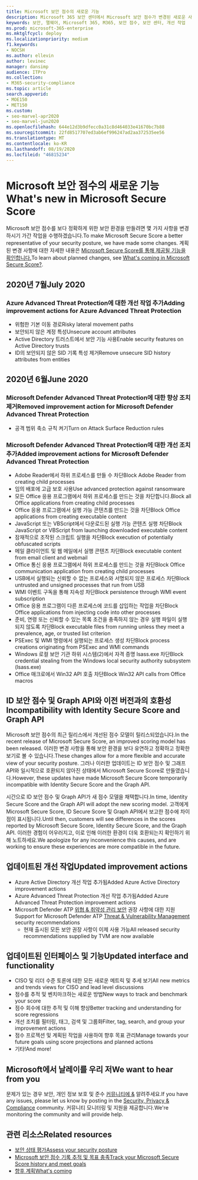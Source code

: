 ```yaml
---
title: Microsoft 보안 점수의 새로운 기능
description: Microsoft 365 보안 센터에서 Microsoft 보안 점수가 변경된 새로운 사항에 대해 설명합니다.
keywords: 보안, 맬웨어, Microsoft 365, M365, 보안 점수, 보안 센터, 개선 작업
ms.prod: microsoft-365-enterprise
ms.mktglfcycl: deploy
ms.localizationpriority: medium
f1.keywords:
- NOCSH
ms.author: ellevin
author: levinec
manager: dansimp
audience: ITPro
ms.collection:
- M365-security-compliance
ms.topic: article
search.appverid:
- MOE150
- MET150
ms.custom:
- seo-marvel-apr2020
- seo-marvel-jun2020
ms.openlocfilehash: 644e12d3b9dfecc0a31c8d464033e41670bc7b88
ms.sourcegitcommit: 22fd8517707ed3ab6ef996247ad2aa372535ee56
ms.translationtype: MT
ms.contentlocale: ko-KR
ms.lasthandoff: 08/19/2020
ms.locfileid: "46815234"
---
```

# <a name="whats-new-in-microsoft-secure-score"></a><span data-ttu-id="e92ce-104">Microsoft 보안 점수의 새로운 기능</span><span class="sxs-lookup"><span data-stu-id="e92ce-104">What's new in Microsoft Secure Score</span></span>

<span data-ttu-id="e92ce-105">Microsoft 보안 점수를 보다 정확하게 위한 보안 환경을 만들려면 몇 가지 사항을 변경하시기 가간 작업을 수행하겠습니다.</span><span class="sxs-lookup"><span data-stu-id="e92ce-105">To make Microsoft Secure Score a better representative of your security posture, we have made some changes.</span></span> <span data-ttu-id="e92ce-106">계획된 변경 사항에 대한 자세한 내용은 [Microsoft Secure Score를 통해 제공될 기능을 확인합니다.](microsoft-secure-score-whats-coming.md)</span><span class="sxs-lookup"><span data-stu-id="e92ce-106">To learn about planned changes, see [What's coming in Microsoft Secure Score?](microsoft-secure-score-whats-coming.md).</span></span>

## <a name="july-2020"></a><span data-ttu-id="e92ce-107">2020년 7월</span><span class="sxs-lookup"><span data-stu-id="e92ce-107">July 2020</span></span>

### <a name="adding-improvement-actions-for-azure-advanced-threat-protection"></a><span data-ttu-id="e92ce-108">Azure Advanced Threat Protection에 대한 개선 작업 추가</span><span class="sxs-lookup"><span data-stu-id="e92ce-108">Adding improvement actions for Azure Advanced Threat Protection</span></span>

- <span data-ttu-id="e92ce-109">위험한 기본 이동 경로</span><span class="sxs-lookup"><span data-stu-id="e92ce-109">Risky lateral movement paths</span></span>
- <span data-ttu-id="e92ce-110">보안되지 않은 계정 특성</span><span class="sxs-lookup"><span data-stu-id="e92ce-110">Unsecure account attributes</span></span>
- <span data-ttu-id="e92ce-111">Active Directory 트러스트에서 보안 기능 사용</span><span class="sxs-lookup"><span data-stu-id="e92ce-111">Enable security features on Active Directory trusts</span></span>
- <span data-ttu-id="e92ce-112">ID의 보안되지 않은 SID 기록 특성 제거</span><span class="sxs-lookup"><span data-stu-id="e92ce-112">Remove unsecure SID history attributes from entities</span></span>

## <a name="june-2020"></a><span data-ttu-id="e92ce-113">2020년 6월</span><span class="sxs-lookup"><span data-stu-id="e92ce-113">June 2020</span></span>

### <a name="removed-improvement-action-for-microsoft-defender-advanced-threat-protection"></a><span data-ttu-id="e92ce-114">Microsoft Defender Advanced Threat Protection에 대한 향상 조치 제거</span><span class="sxs-lookup"><span data-stu-id="e92ce-114">Removed improvement action for Microsoft Defender Advanced Threat Protection</span></span>

* <span data-ttu-id="e92ce-115">공격 범위 축소 규칙 켜기</span><span class="sxs-lookup"><span data-stu-id="e92ce-115">Turn on Attack Surface Reduction rules</span></span>

### <a name="added-improvement-actions-for-microsoft-defender-advanced-threat-protection"></a><span data-ttu-id="e92ce-116">Microsoft Defender Advanced Threat Protection에 대한 개선 조치 추가</span><span class="sxs-lookup"><span data-stu-id="e92ce-116">Added improvement actions for Microsoft Defender Advanced Threat Protection</span></span>

* <span data-ttu-id="e92ce-117">Adobe Reader에서 하위 프로세스를 만들 수 차단</span><span class="sxs-lookup"><span data-stu-id="e92ce-117">Block Adobe Reader from creating child processes</span></span>
* <span data-ttu-id="e92ce-118">임의 배포에 고급 보호 사용</span><span class="sxs-lookup"><span data-stu-id="e92ce-118">Use advanced protection against ransomware</span></span>
* <span data-ttu-id="e92ce-119">모든 Office 응용 프로그램에서 하위 프로세스를 만드는 것을 차단합니다.</span><span class="sxs-lookup"><span data-stu-id="e92ce-119">Block all Office applications from creating child processes</span></span>
* <span data-ttu-id="e92ce-120">Office 응용 프로그램에서 실행 가능 콘텐츠를 만드는 것을 차단</span><span class="sxs-lookup"><span data-stu-id="e92ce-120">Block Office applications from creating executable content</span></span>
* <span data-ttu-id="e92ce-121">JavaScript 또는 VBScript에서 다운로드된 실행 가능 콘텐츠 실행 차단</span><span class="sxs-lookup"><span data-stu-id="e92ce-121">Block JavaScript or VBScript from launching downloaded executable content</span></span>
* <span data-ttu-id="e92ce-122">잠재적으로 조작된 스크립트 실행을 차단</span><span class="sxs-lookup"><span data-stu-id="e92ce-122">Block execution of potentially obfuscated scripts</span></span>
* <span data-ttu-id="e92ce-123">메일 클라이언트 및 웹 메일에서 실행 콘텐츠 차단</span><span class="sxs-lookup"><span data-stu-id="e92ce-123">Block executable content from email client and webmail</span></span>
* <span data-ttu-id="e92ce-124">Office 통신 응용 프로그램에서 하위 프로세스를 만드는 것을 차단</span><span class="sxs-lookup"><span data-stu-id="e92ce-124">Block Office communication application from creating child processes</span></span>
* <span data-ttu-id="e92ce-125">USB에서 실행되는 신뢰할 수 없는 프로세스와 서명되지 않은 프로세스 차단</span><span class="sxs-lookup"><span data-stu-id="e92ce-125">Block untrusted and unsigned processes that run from USB</span></span>
* <span data-ttu-id="e92ce-126">WMI 이벤트 구독을 통해 지속성 차단</span><span class="sxs-lookup"><span data-stu-id="e92ce-126">Block persistence through WMI event subscription</span></span>
* <span data-ttu-id="e92ce-127">Office 응용 프로그램이 다른 프로세스에 코드를 삽입하는 작업을 차단</span><span class="sxs-lookup"><span data-stu-id="e92ce-127">Block Office applications from injecting code into other processes</span></span>
* <span data-ttu-id="e92ce-128">준비, 연령 또는 신뢰할 수 있는 목록 조건을 충족하지 않는 경우 실행 파일이 실행되지 않도록 차단</span><span class="sxs-lookup"><span data-stu-id="e92ce-128">Block executable files from running unless they meet a prevalence, age, or trusted list criterion</span></span>
* <span data-ttu-id="e92ce-129">PSExec 및 WMI 명령에서 실행되는 프로세스 생성 차단</span><span class="sxs-lookup"><span data-stu-id="e92ce-129">Block process creations originating from PSExec and WMI commands</span></span>
* <span data-ttu-id="e92ce-130">Windows 로컬 보안 기관 하위 시스템(2)에서 자격 증명 lsass.exe 차단</span><span class="sxs-lookup"><span data-stu-id="e92ce-130">Block credential stealing from the Windows local security authority subsystem (lsass.exe)</span></span>
* <span data-ttu-id="e92ce-131">Office 매크로에서 Win32 API 호출 차단</span><span class="sxs-lookup"><span data-stu-id="e92ce-131">Block Win32 API calls from Office macros</span></span>

## <a name="incompatibility-with-identity-secure-score-and-graph-api"></a><span data-ttu-id="e92ce-132">ID 보안 점수 및 Graph API와 이전 버전과의 호환성</span><span class="sxs-lookup"><span data-stu-id="e92ce-132">Incompatibility with Identity Secure Score and Graph API</span></span>

<span data-ttu-id="e92ce-133">Microsoft 보안 점수의 최근 릴리스에서 개선된 점수 모델이 릴리스되었습니다.</span><span class="sxs-lookup"><span data-stu-id="e92ce-133">In the recent release of Microsoft Secure Score, an improved scoring model has been released.</span></span> <span data-ttu-id="e92ce-134">이러한 변경 사항을 통해 보안 환경을 보다 유연하고 정확하고 정확한 보기로 볼 수 있습니다.</span><span class="sxs-lookup"><span data-stu-id="e92ce-134">These changes allow for a more flexible and accurate view of your security posture.</span></span> <span data-ttu-id="e92ce-135">그러나 이러한 업데이트는 ID 보안 점수 및 그래프 API와 일시적으로 호환되지 않아진 상태에서 Microsoft Secure Score로 만들였습니다.</span><span class="sxs-lookup"><span data-stu-id="e92ce-135">However, these updates have made Microsoft Secure Score temporarily incompatible with Identity Secure Score and the Graph API.</span></span>

<span data-ttu-id="e92ce-136">시간으로 ID 보안 점수 및 Graph API가 새 점수 모델을 채택합니다.</span><span class="sxs-lookup"><span data-stu-id="e92ce-136">In time, Identity Secure Score and the Graph API will adopt the new scoring model.</span></span> <span data-ttu-id="e92ce-137">고객에게Microsoft Secure Score, ID Secure Score 및 Graph API에서 보고한 점수에 차이점이 표시됩니다.</span><span class="sxs-lookup"><span data-stu-id="e92ce-137">Until then, customers will see differences in the scores reported by Microsoft Secure Score, Identity Secure Score, and the Graph API.</span></span> <span data-ttu-id="e92ce-138">이러한 경험이 어우러지고, 이로 인해 이러한 환경이 더욱 호환되는지 확인하기 위해 노트하세요.</span><span class="sxs-lookup"><span data-stu-id="e92ce-138">We apologize for any inconvenience this causes, and are working to ensure these experiences are more compatible in the future.</span></span>

## <a name="updated-improvement-actions"></a><span data-ttu-id="e92ce-139">업데이트된 개선 작업</span><span class="sxs-lookup"><span data-stu-id="e92ce-139">Updated improvement actions</span></span>

- <span data-ttu-id="e92ce-140">Azure Active Directory 개선 작업 추가됨</span><span class="sxs-lookup"><span data-stu-id="e92ce-140">Added Azure Active Directory improvement actions</span></span>
- <span data-ttu-id="e92ce-141">Azure Advanced Threat Protection 개선 작업 추가됨</span><span class="sxs-lookup"><span data-stu-id="e92ce-141">Added Azure Advanced Threat Protection improvement actions</span></span>
- <span data-ttu-id="e92ce-142">Microsoft Defender ATP [위협 & 취약성 관리 보안](https://docs.microsoft.com/windows/security/threat-protection/microsoft-defender-atp/next-gen-threat-and-vuln-mgt) 권장 사항에 대한 지원</span><span class="sxs-lookup"><span data-stu-id="e92ce-142">Support for Microsoft Defender ATP [Threat & Vulnerability Management](https://docs.microsoft.com/windows/security/threat-protection/microsoft-defender-atp/next-gen-threat-and-vuln-mgt) security recommendations</span></span>
    - <span data-ttu-id="e92ce-143">현재 출시된 모든 보안 권장 사항이 이제 사용 가능</span><span class="sxs-lookup"><span data-stu-id="e92ce-143">All released security recommendations supplied by TVM are now available</span></span>

## <a name="updated-interface-and-functionality"></a><span data-ttu-id="e92ce-144">업데이트된 인터페이스 및 기능</span><span class="sxs-lookup"><span data-stu-id="e92ce-144">Updated interface and functionality</span></span>

* <span data-ttu-id="e92ce-145">CISO 및 리더 수준 토론에 대한 모든 새로운 메트릭 및 추세 보기</span><span class="sxs-lookup"><span data-stu-id="e92ce-145">All new metrics and trends views for CISO and lead level discussions</span></span>
* <span data-ttu-id="e92ce-146">점수를 추적 및 벤치마크하는 새로운 방법</span><span class="sxs-lookup"><span data-stu-id="e92ce-146">New ways to track and benchmark your score</span></span>
* <span data-ttu-id="e92ce-147">점수 회수에 대한 추적 및 이해 향상</span><span class="sxs-lookup"><span data-stu-id="e92ce-147">Better tracking and understanding for score regressions</span></span>
* <span data-ttu-id="e92ce-148">개선 조치를 필터링, 태그, 검색 및 그룹화</span><span class="sxs-lookup"><span data-stu-id="e92ce-148">Filter, tag, search, and group your improvement actions</span></span>
* <span data-ttu-id="e92ce-149">점수 프로젝션 및 계획된 작업을 사용하여 향후 목표 관리</span><span class="sxs-lookup"><span data-stu-id="e92ce-149">Manage towards your future goals using score projections and planned actions</span></span>
* <span data-ttu-id="e92ce-150">기타!</span><span class="sxs-lookup"><span data-stu-id="e92ce-150">And more!</span></span>

## <a name="we-want-to-hear-from-you"></a><span data-ttu-id="e92ce-151">Microsoft에서 날레이를 우리 저</span><span class="sxs-lookup"><span data-stu-id="e92ce-151">We want to hear from you</span></span>

<span data-ttu-id="e92ce-152">문제가 있는 경우 보안, 개인 정보 보호 및 준수 [커뮤니티에 &](https://techcommunity.microsoft.com/t5/Security-Privacy-Compliance/bd-p/security_privacy) 알려주세요.</span><span class="sxs-lookup"><span data-stu-id="e92ce-152">If you have any issues, please let us know by posting in the [Security, Privacy & Compliance](https://techcommunity.microsoft.com/t5/Security-Privacy-Compliance/bd-p/security_privacy) community.</span></span> <span data-ttu-id="e92ce-153">커뮤니티 모니터링 및 지원을 제공합니다.</span><span class="sxs-lookup"><span data-stu-id="e92ce-153">We're monitoring the community and will provide help.</span></span>

## <a name="related-resources"></a><span data-ttu-id="e92ce-154">관련 리소스</span><span class="sxs-lookup"><span data-stu-id="e92ce-154">Related resources</span></span>

- [<span data-ttu-id="e92ce-155">보안 상태 평가</span><span class="sxs-lookup"><span data-stu-id="e92ce-155">Assess your security posture</span></span>](microsoft-secure-score-improvement-actions.md)
- [<span data-ttu-id="e92ce-156">Microsoft 보안 점수 기록 추적 및 목표 충족</span><span class="sxs-lookup"><span data-stu-id="e92ce-156">Track your Microsoft Secure Score history and meet goals</span></span>](microsoft-secure-score-history-metrics-trends.md)
- [<span data-ttu-id="e92ce-157">향후 계획</span><span class="sxs-lookup"><span data-stu-id="e92ce-157">What's coming</span></span>](microsoft-secure-score-whats-coming.md)
